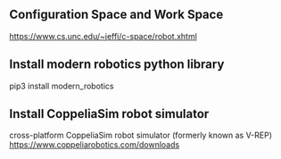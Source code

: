 
##  Configuration Space and Work Space
https://www.cs.unc.edu/~jeffi/c-space/robot.xhtml

## Install modern robotics python library 
pip3 install modern_robotics

## Install CoppeliaSim robot simulator 
cross-platform CoppeliaSim robot simulator (formerly known as V-REP)
https://www.coppeliarobotics.com/downloads
